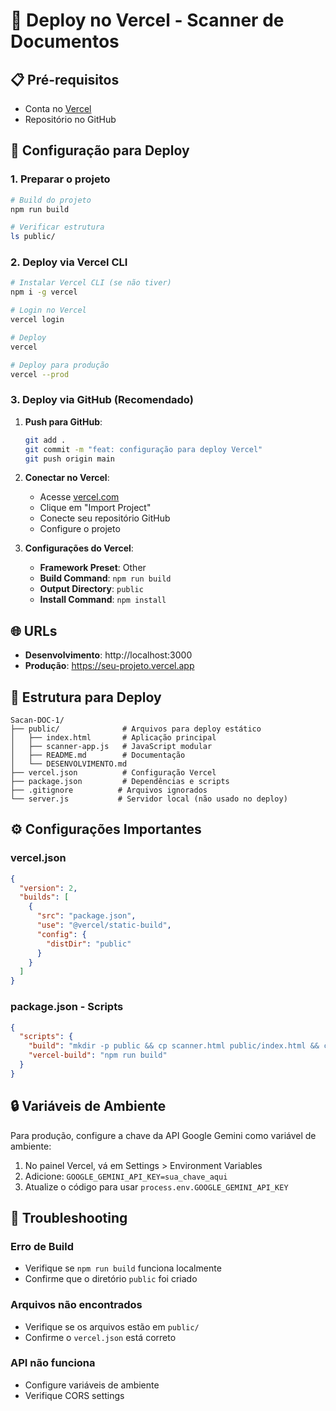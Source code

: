 # 🚀 Deploy no Vercel - Scanner de Documentos

## 📋 Pré-requisitos

- Conta no [Vercel](https://vercel.com)
- Repositório no GitHub

## 🔧 Configuração para Deploy

### 1. Preparar o projeto
```bash
# Build do projeto
npm run build

# Verificar estrutura
ls public/
```

### 2. Deploy via Vercel CLI
```bash
# Instalar Vercel CLI (se não tiver)
npm i -g vercel

# Login no Vercel
vercel login

# Deploy
vercel

# Deploy para produção
vercel --prod
```

### 3. Deploy via GitHub (Recomendado)

1. **Push para GitHub**:
   ```bash
   git add .
   git commit -m "feat: configuração para deploy Vercel"
   git push origin main
   ```

2. **Conectar no Vercel**:
   - Acesse [vercel.com](https://vercel.com)
   - Clique em "Import Project"
   - Conecte seu repositório GitHub
   - Configure o projeto

3. **Configurações do Vercel**:
   - **Framework Preset**: Other
   - **Build Command**: `npm run build`
   - **Output Directory**: `public`
   - **Install Command**: `npm install`

## 🌐 URLs

- **Desenvolvimento**: http://localhost:3000
- **Produção**: https://seu-projeto.vercel.app

## 📁 Estrutura para Deploy

```
Sacan-DOC-1/
├── public/              # Arquivos para deploy estático
│   ├── index.html       # Aplicação principal
│   ├── scanner-app.js   # JavaScript modular
│   ├── README.md        # Documentação
│   └── DESENVOLVIMENTO.md
├── vercel.json          # Configuração Vercel
├── package.json         # Dependências e scripts
├── .gitignore          # Arquivos ignorados
└── server.js           # Servidor local (não usado no deploy)
```

## ⚙️ Configurações Importantes

### vercel.json
```json
{
  "version": 2,
  "builds": [
    {
      "src": "package.json",
      "use": "@vercel/static-build",
      "config": {
        "distDir": "public"
      }
    }
  ]
}
```

### package.json - Scripts
```json
{
  "scripts": {
    "build": "mkdir -p public && cp scanner.html public/index.html && cp scanner-app.js public/ && cp *.md public/",
    "vercel-build": "npm run build"
  }
}
```

## 🔒 Variáveis de Ambiente

Para produção, configure a chave da API Google Gemini como variável de ambiente:

1. No painel Vercel, vá em Settings > Environment Variables
2. Adicione: `GOOGLE_GEMINI_API_KEY=sua_chave_aqui`
3. Atualize o código para usar `process.env.GOOGLE_GEMINI_API_KEY`

## 🐛 Troubleshooting

### Erro de Build
- Verifique se `npm run build` funciona localmente
- Confirme que o diretório `public` foi criado

### Arquivos não encontrados
- Verifique se os arquivos estão em `public/`
- Confirme o `vercel.json` está correto

### API não funciona
- Configure variáveis de ambiente
- Verifique CORS settings